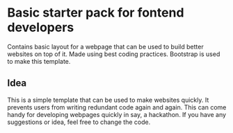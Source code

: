 # Basic starter pack for fontend developers
Contains basic layout for a webpage that can be used to build better websites on top of it. Made using best coding practices.
Bootstrap is used to make this template.

## Idea
This is a simple template that can be used to make websites quickly. It prevents users from writing redundant code again and again.
This can come handy for developing webpages quickly in say, a hackathon. If you have any suggestions or idea, feel free to change the code.
